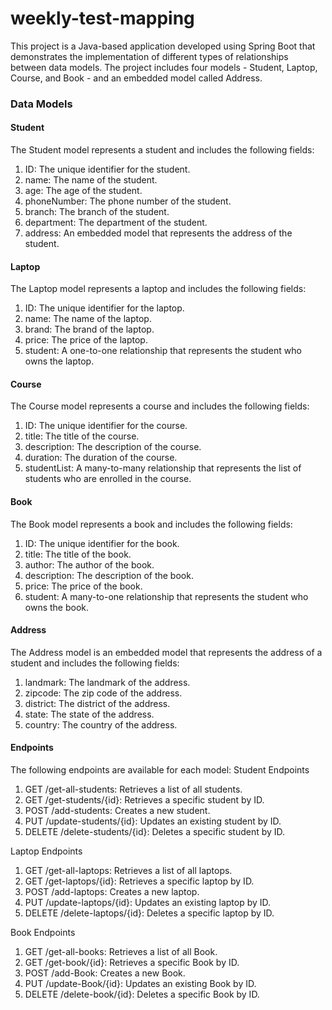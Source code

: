 # weekly-test-mapping
This project is a Java-based application developed using Spring Boot that demonstrates the implementation of different types of relationships between data models. The project includes four models - Student, Laptop, Course, and Book - and an embedded model called Address.

### Data Models
#### Student
The Student model represents a student and includes the following fields:
1. ID: The unique identifier for the student.
2. name: The name of the student.
3. age: The age of the student.
4. phoneNumber: The phone number of the student.
5. branch: The branch of the student.
6. department: The department of the student.
7. address: An embedded model that represents the address of the student.

#### Laptop
The Laptop model represents a laptop and includes the following fields:
1. ID: The unique identifier for the laptop.
2. name: The name of the laptop.
3. brand: The brand of the laptop.
4. price: The price of the laptop.
5. student: A one-to-one relationship that represents the student who owns the laptop.

#### Course
The Course model represents a course and includes the following fields:
1. ID: The unique identifier for the course.
2. title: The title of the course.
3. description: The description of the course.
4. duration: The duration of the course.
5. studentList: A many-to-many relationship that represents the list of students who are enrolled in the course.

#### Book
The Book model represents a book and includes the following fields:
1. ID: The unique identifier for the book.
2. title: The title of the book.
3. author: The author of the book.
4. description: The description of the book.
5. price: The price of the book.
6. student: A many-to-one relationship that represents the student who owns the book.

#### Address
The Address model is an embedded model that represents the address of a student and includes the following fields:
1. landmark: The landmark of the address.
2. zipcode: The zip code of the address.
3. district: The district of the address.
4. state: The state of the address.
5. country: The country of the address.

#### Endpoints
The following endpoints are available for each model:
Student Endpoints
1. GET /get-all-students: Retrieves a list of all students.
2. GET /get-students/{id}: Retrieves a specific student by ID.
3. POST /add-students: Creates a new student.
4. PUT /update-students/{id}: Updates an existing student by ID.
5. DELETE /delete-students/{id}: Deletes a specific student by ID.

Laptop Endpoints
1. GET /get-all-laptops: Retrieves a list of all laptops.
2. GET /get-laptops/{id}: Retrieves a specific laptop by ID.
3. POST /add-laptops: Creates a new laptop.
4. PUT /update-laptops/{id}: Updates an existing laptop by ID.
5. DELETE /delete-laptops/{id}: Deletes a specific laptop by ID.

Book Endpoints
1. GET /get-all-books: Retrieves a list of all Book.
2. GET /get-book/{id}: Retrieves a specific Book by ID.
3. POST /add-Book: Creates a new Book.
4. PUT /update-Book/{id}: Updates an existing Book by ID.
5. DELETE /delete-book/{id}: Deletes a specific Book by ID.
